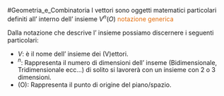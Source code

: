#Geometria_e_Combinatoria 
I vettori sono oggetti matematici particolari definiti all’ interno dell’ insieme $V^n(O)$ <font color="#e36c09">notazione generica</font>

Dalla notazione che descrive l’ insieme possiamo discernere i seguenti particolari:
- $V$: è il nome dell’ insieme dei (V)ettori.
- $^n$: Rappresenta il numero di dimensioni dell’ inseme (Bidimensionale, Tridimensionale ecc…) di solito si lavorerà con un insieme con 2 o 3 dimensioni.
- (O): Rappresenta il punto di origine del piano/spazio.